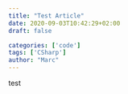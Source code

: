 ```yaml
---
title: "Test Article"
date: 2020-09-03T10:42:29+02:00
draft: false

categories: ['code']
tags: ['CSharp']
author: "Marc"
---
```

test